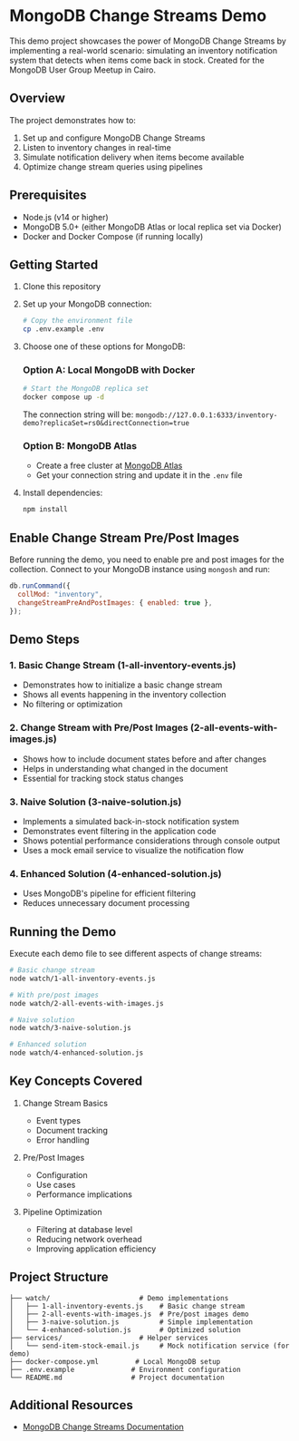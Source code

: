 # MongoDB Change Streams Demo

This demo project showcases the power of MongoDB Change Streams by implementing a real-world scenario: simulating an inventory notification system that detects when items come back in stock. Created for the MongoDB User Group Meetup in Cairo.

## Overview

The project demonstrates how to:

1. Set up and configure MongoDB Change Streams
2. Listen to inventory changes in real-time
3. Simulate notification delivery when items become available
4. Optimize change stream queries using pipelines

## Prerequisites

- Node.js (v14 or higher)
- MongoDB 5.0+ (either MongoDB Atlas or local replica set via Docker)
- Docker and Docker Compose (if running locally)

## Getting Started

1. Clone this repository
2. Set up your MongoDB connection:

   ```bash
   # Copy the environment file
   cp .env.example .env
   ```

3. Choose one of these options for MongoDB:

   ### Option A: Local MongoDB with Docker

   ```bash
   # Start the MongoDB replica set
   docker compose up -d
   ```

   The connection string will be: `mongodb://127.0.0.1:6333/inventory-demo?replicaSet=rs0&directConnection=true`

   ### Option B: MongoDB Atlas

   - Create a free cluster at [MongoDB Atlas](https://www.mongodb.com/cloud/atlas)
   - Get your connection string and update it in the `.env` file

4. Install dependencies:
   ```bash
   npm install
   ```

## Enable Change Stream Pre/Post Images

Before running the demo, you need to enable pre and post images for the collection. Connect to your MongoDB instance using `mongosh` and run:

```javascript
db.runCommand({
  collMod: "inventory",
  changeStreamPreAndPostImages: { enabled: true },
});
```

## Demo Steps

### 1. Basic Change Stream (1-all-inventory-events.js)

- Demonstrates how to initialize a basic change stream
- Shows all events happening in the inventory collection
- No filtering or optimization

### 2. Change Stream with Pre/Post Images (2-all-events-with-images.js)

- Shows how to include document states before and after changes
- Helps in understanding what changed in the document
- Essential for tracking stock status changes

### 3. Naive Solution (3-naive-solution.js)

- Implements a simulated back-in-stock notification system
- Demonstrates event filtering in the application code
- Shows potential performance considerations through console output
- Uses a mock email service to visualize the notification flow

### 4. Enhanced Solution (4-enhanced-solution.js)

- Uses MongoDB's pipeline for efficient filtering
- Reduces unnecessary document processing

## Running the Demo

Execute each demo file to see different aspects of change streams:

```bash
# Basic change stream
node watch/1-all-inventory-events.js

# With pre/post images
node watch/2-all-events-with-images.js

# Naive solution
node watch/3-naive-solution.js

# Enhanced solution
node watch/4-enhanced-solution.js
```

## Key Concepts Covered

1. Change Stream Basics

   - Event types
   - Document tracking
   - Error handling

2. Pre/Post Images

   - Configuration
   - Use cases
   - Performance implications

3. Pipeline Optimization
   - Filtering at database level
   - Reducing network overhead
   - Improving application efficiency

## Project Structure

```
├── watch/                      # Demo implementations
│   ├── 1-all-inventory-events.js    # Basic change stream
│   ├── 2-all-events-with-images.js  # Pre/post images demo
│   ├── 3-naive-solution.js          # Simple implementation
│   └── 4-enhanced-solution.js       # Optimized solution
├── services/                   # Helper services
│   └── send-item-stock-email.js     # Mock notification service (for demo)
├── docker-compose.yml         # Local MongoDB setup
├── .env.example              # Environment configuration
└── README.md                 # Project documentation
```

## Additional Resources

- [MongoDB Change Streams Documentation](https://www.mongodb.com/docs/manual/changeStreams/)
